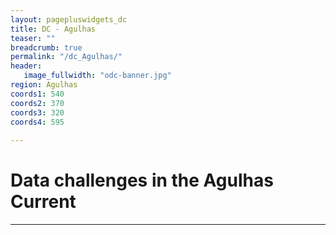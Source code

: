 ```yaml
---
layout: pagepluswidgets_dc
title: DC - Agulhas 
teaser: ""
breadcrumb: true
permalink: "/dc_Agulhas/"
header:
   image_fullwidth: "odc-banner.jpg" 
region: Agulhas 
coords1: 540
coords2: 370
coords3: 320
coords4: 595
  
--- 
```



# Data challenges in the Agulhas Current
  
---
